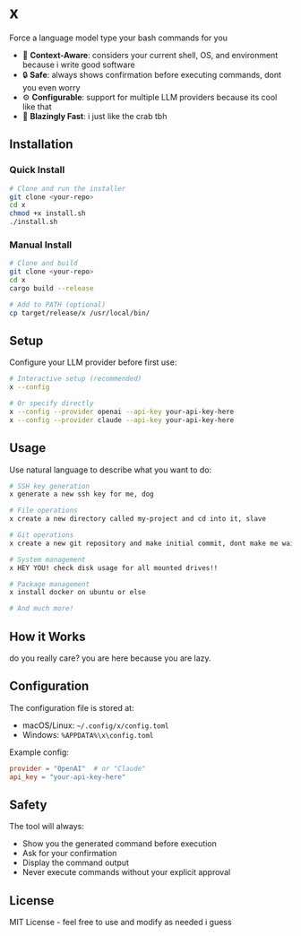 # x

Force a language model type your bash commands for you

- 🎯 **Context-Aware**: considers your current shell, OS, and environment because i write good software
- 🔒 **Safe**: always shows confirmation before executing commands, dont you even worry
- ⚙️ **Configurable**: support for multiple LLM providers because its cool like that
- 🚀 **Blazingly Fast**: i just like the crab tbh

## Installation

### Quick Install

```bash
# Clone and run the installer
git clone <your-repo>
cd x
chmod +x install.sh
./install.sh
```

### Manual Install

```bash
# Clone and build
git clone <your-repo>
cd x
cargo build --release

# Add to PATH (optional)
cp target/release/x /usr/local/bin/
```

## Setup

Configure your LLM provider before first use:

```bash
# Interactive setup (recommended)
x --config

# Or specify directly
x --config --provider openai --api-key your-api-key-here
x --config --provider claude --api-key your-api-key-here
```

## Usage

Use natural language to describe what you want to do:

```bash
# SSH key generation
x generate a new ssh key for me, dog

# File operations
x create a new directory called my-project and cd into it, slave

# Git operations
x create a new git repository and make initial commit, dont make me wait...

# System management
x HEY YOU! check disk usage for all mounted drives!!

# Package management
x install docker on ubuntu or else

# And much more!
```

## How it Works

do you really care? you are here because you are lazy.

## Configuration

The configuration file is stored at:

- macOS/Linux: `~/.config/x/config.toml`
- Windows: `%APPDATA%\x\config.toml`

Example config:

```toml
provider = "OpenAI"  # or "Claude"
api_key = "your-api-key-here"
```

## Safety

The tool will always:

- Show you the generated command before execution
- Ask for your confirmation
- Display the command output
- Never execute commands without your explicit approval

## License

MIT License - feel free to use and modify as needed i guess
